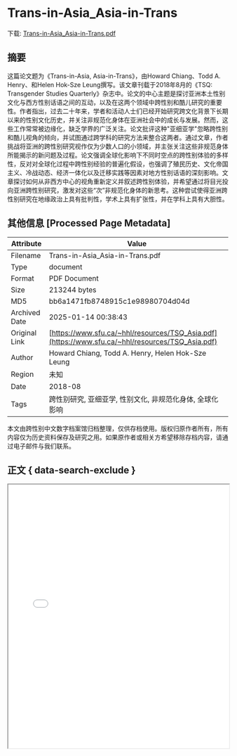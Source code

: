 # Trans-in-Asia_Asia-in-Trans

<!-- tcd_download_link -->
下载: [Trans-in-Asia_Asia-in-Trans.pdf](Trans-in-Asia_Asia-in-Trans.pdf)
<!-- tcd_download_link_end -->

## 摘要

<!-- tcd_abstract -->
这篇论文题为《Trans-in-Asia, Asia-in-Trans》，由Howard Chiang、Todd A. Henry、和Helen Hok-Sze Leung撰写。该文章刊载于2018年8月的《TSQ: Transgender Studies Quarterly》杂志中。论文的中心主题是探讨亚洲本土性别文化与西方性别话语之间的互动，以及在这两个领域中跨性别和酷儿研究的重要性。作者指出，过去二十年来，学者和活动人士们已经开始研究跨文化背景下长期以来的性别文化历史，并关注非规范化身体在亚洲社会中的成长与发展。然而，这些工作常常被边缘化，缺乏学界的广泛关注。论文批评这种"亚细亚学"忽略跨性别和酷儿视角的倾向，并试图通过跨学科的研究方法来整合这两者。通过文章，作者挑战将亚洲的跨性别研究视作仅为少数人口的小领域，并主张关注这些非规范身体所能揭示的新问题及过程。论文强调全球化影响下不同时空点的跨性别体验的多样性，反对对全球化过程中跨性别经验的普遍化假设，也强调了殖民历史、文化帝国主义、冷战动态、经济一体化以及迁移实践等因素对地方性别话语的深刻影响。文章探讨如何从非西方中心的视角重新定义并叙述跨性别体验，并希望通过将目光投向亚洲跨性别研究，激发对这些“次”非规范化身体的新思考。这种尝试使得亚洲跨性别研究在地缘政治上具有批判性，学术上具有扩张性，并在学科上具有大胆性。

<!-- tcd_abstract_end -->

## 其他信息 [Processed Page Metadata]

| Attribute       | Value                                  |
|-----------------|----------------------------------------|
| Filename        | Trans-in-Asia_Asia-in-Trans.pdf                             |
| Type            | document                                 |
| Format          | PDF Document                               |
| Size            | 213244 bytes                           |
| MD5             | bb6a1471fb8748915c1e98980704d04d                                  |
| Archived Date   | 2025-01-14 00:38:43                             |
| Original Link   | [https://www.sfu.ca/~hhl/resources/TSQ_Asia.pdf](https://www.sfu.ca/~hhl/resources/TSQ_Asia.pdf)                         |
| Author          | Howard Chiang, Todd A. Henry, Helen Hok-Sze Leung                               |
| Region          | 未知                               |
| Date            | 2018-08                                 |
| Tags            | 跨性别研究, 亚细亚学, 性别文化, 非规范化身体, 全球化影响                                 |

本文由跨性别中文数字档案馆归档整理，仅供存档使用。版权归原作者所有，所有内容仅为历史资料保存及研究之用。如果原作者或相关方希望移除存档内容，请通过电子邮件与我们联系。

## 正文 { data-search-exclude }

<!-- tcd_main_text -->
<iframe src="../Trans-in-Asia_Asia-in-Trans.pdf" width="100%" height="600px">
    <p>无法显示PDF，请下载查看。</p>
</iframe>
<!-- tcd_main_text_end -->

